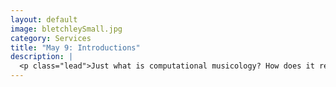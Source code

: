 ```yaml
---
layout: default
image: bletchleySmall.jpg
category: Services
title: "May 9: Introductions"
description: |
  <p class="lead">Just what is computational musicology? How does it relate to the digital humanities? to data science? Today, we'll get a broad overview of the discipline (<a href="http://kris.shaffermusic.com/infohcc">slides here</a>), as well as get to know each other and some of the tools we'll be using. We'll also work through the following reading together:</p><ul><li>Ted Underwood, <a href="http://tedunderwood.com/2012/08/25/how-not-to-do-things-with-words/">How Not to Do Things With Words</a></li></ul>
---
```

